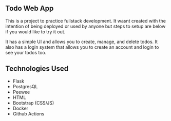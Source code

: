## Todo Web App

This is a project to practice fullstack development. It wasnt created with the intention of being deployed
or used by anyone but steps to setup are below if you would like to try it out.

It has a simple UI and allows you to create, manage, and delete todos. It also has a login system that allows
you to create an account and login to see your todos too.

## Technologies Used

- Flask
- PostgresQL
- Peewee
- HTML
- Bootstrap (CSS/JS)
- Docker
- Github Actions